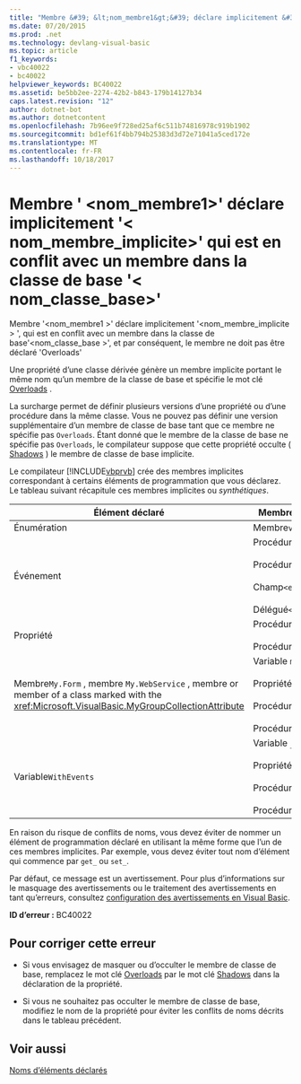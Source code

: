 ```yaml
---
title: "Membre &#39; &lt;nom_membre1&gt;&#39; déclare implicitement &#39;&lt; nom_membre_implicite&gt;&#39; qui est en conflit avec un membre dans la classe de base &#39;&lt; nom_classe_base&gt;&#39;"
ms.date: 07/20/2015
ms.prod: .net
ms.technology: devlang-visual-basic
ms.topic: article
f1_keywords:
- vbc40022
- bc40022
helpviewer_keywords: BC40022
ms.assetid: be5bb2ee-2274-42b2-b843-179b14127b34
caps.latest.revision: "12"
author: dotnet-bot
ms.author: dotnetcontent
ms.openlocfilehash: 7b96ee9f728ed25af6c511b74816978c919b1902
ms.sourcegitcommit: bd1ef61f4bb794b25383d3d72e71041a5ced172e
ms.translationtype: MT
ms.contentlocale: fr-FR
ms.lasthandoff: 10/18/2017
---
```

# <a name="member-39ltmembername1gt39-implicitly-declares-39ltimplicitmembernamegt39-which-conflicts-with-a-member-in-the-base-class-39ltbaseclassnamegt39"></a>Membre &#39; &lt;nom_membre1&gt;&#39; déclare implicitement &#39;&lt; nom_membre_implicite&gt;&#39; qui est en conflit avec un membre dans la classe de base &#39;&lt; nom_classe_base&gt;&#39;
Membre '\<nom_membre1 >' déclare implicitement '\<nom_membre_implicite > ', qui est en conflit avec un membre dans la classe de base'\<nom_classe_base >', et par conséquent, le membre ne doit pas être déclaré 'Overloads'  
  
 Une propriété d’une classe dérivée génère un membre implicite portant le même nom qu’un membre de la classe de base et spécifie le mot clé [Overloads](../../visual-basic/language-reference/modifiers/overloads.md) .  
  
 La surcharge permet de définir plusieurs versions d’une propriété ou d’une procédure dans la même classe. Vous ne pouvez pas définir une version supplémentaire d’un membre de classe de base tant que ce membre ne spécifie pas `Overloads`. Étant donné que le membre de la classe de base ne spécifie pas `Overloads`, le compilateur suppose que cette propriété occulte ( [Shadows](../../visual-basic/language-reference/modifiers/shadows.md) ) le membre de classe de base implicite.  
  
 Le compilateur [!INCLUDE[vbprvb](~/includes/vbprvb-md.md)] crée des membres implicites correspondant à certains éléments de programmation que vous déclarez. Le tableau suivant récapitule ces membres implicites ou *synthétiques*.  
  
|Élément déclaré|Membres créés implicitement|  
|----------------------|--------------------------------|  
|Énumération|Membre`value__` |  
|Événement|Procédure`add_<eventname>` <br /><br /> Procédure`remove_<eventname>` <br /><br /> Champ`<eventname>Event` <br /><br /> Délégué`<eventname>EventHandler` |  
|Propriété|Procédure`get_<propertyname>` <br /><br /> Procédure`set_<propertyname>` |  
|Membre`My.Form` , membre `My.WebService` , membre or member of a class marked with the <xref:Microsoft.VisualBasic.MyGroupCollectionAttribute> |Variable `m_<variablename>` `Static`<br /><br /> Propriété`<variablename>` <br /><br /> Procédure`get_<variablename>` <br /><br /> Procédure`set_<variablename>` |  
|Variable`WithEvents` |Variable `_<variablename>`<br /><br /> Propriété`<variablename>` <br /><br /> Procédure`get_<variablename>` <br /><br /> Procédure`set_<variablename>` |  
  
 En raison du risque de conflits de noms, vous devez éviter de nommer un élément de programmation déclaré en utilisant la même forme que l’un de ces membres implicites. Par exemple, vous devez éviter tout nom d’élément qui commence par `get_` ou `set_`.  
  
 Par défaut, ce message est un avertissement. Pour plus d’informations sur le masquage des avertissements ou le traitement des avertissements en tant qu’erreurs, consultez [configuration des avertissements en Visual Basic](/visualstudio/ide/configuring-warnings-in-visual-basic).  
  
 **ID d’erreur :** BC40022  
  
## <a name="to-correct-this-error"></a>Pour corriger cette erreur  
  
-   Si vous envisagez de masquer ou d’occulter le membre de classe de base, remplacez le mot clé [Overloads](../../visual-basic/language-reference/modifiers/overloads.md) par le mot clé [Shadows](../../visual-basic/language-reference/modifiers/shadows.md) dans la déclaration de la propriété.  
  
-   Si vous ne souhaitez pas occulter le membre de classe de base, modifiez le nom de la propriété pour éviter les conflits de noms décrits dans le tableau précédent.  
  
## <a name="see-also"></a>Voir aussi  
 [Noms d’éléments déclarés](../../visual-basic/programming-guide/language-features/declared-elements/declared-element-names.md)
